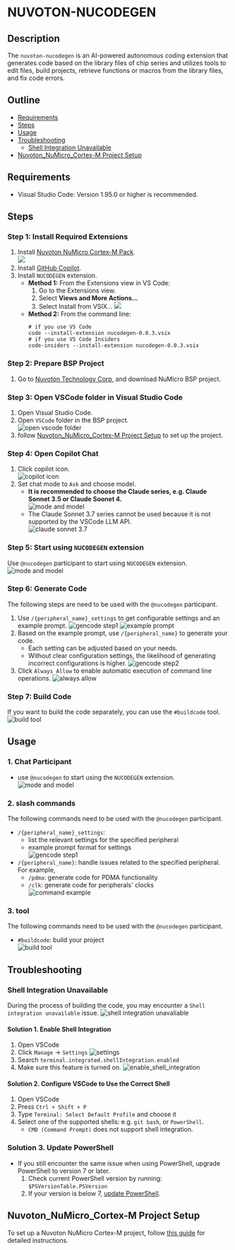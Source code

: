 # NUVOTON-NUCODEGEN
## Description
The `nuvoton-nucodegen` is an AI-powered autonomous coding extension that generates code based on the library files of chip series and utilizes tools to edit files, build projects, retrieve functions or macros from the library files, and fix code errors.

## Outline
- [Requirements](#requirements)  
- [Steps](#steps)
- [Usage](#usage)
- [Troubleshooting](#troubleshooting)
  - [Shell Integration Unavailable](#shell-integration-unavailable)
- [Nuvoton_NuMicro_Cortex-M Project Setup](#nuvoton_numicro_cortex-m-project-setup)

## Requirements
- Visual Studio Code: Version 1.95.0 or higher is recommended.

## Steps
### Step 1: Install Required Extensions
1. Install [Nuvoton NuMicro Cortex-M Pack](https://marketplace.visualstudio.com/items?itemName=Nuvoton.nuvoton-numicro-cortex-m-pack).  
![](https://raw.githubusercontent.com/OpenNuvoton/Nuvoton_Tools/master/img/ZephyrIDE/install_Nuvoton_Pack.png)
2. Install [GitHub Copilot](https://marketplace.visualstudio.com/items?itemName=GitHub.copilot).
3. Install `NUCODEGEN` extension.
    - **Method 1:** From the Extensions view in VS Code:
      1. Go to the Extensions view.
      2. Select **Views and More Actions...**
      3. Select Install from VSIX...  ![](../../img/NuCodeGen/install_vsix.png)
    - **Method 2:** From the command line:
        ```shell
        # if you use VS Code
        code --install-extension nucodegen-0.0.3.vsix
        # if you use VS Code Insiders
        code-insiders --install-extension nucodegen-0.0.3.vsix
        ```
### Step 2: Prepare BSP Project
1. Go to [Nuvoton Technology Corp](https://github.com/opennuvoton), and download NuMicro BSP project.

### Step 3: Open VSCode folder in Visual Studio Code
1. Open Visual Studio Code.
2. Open `VSCode` folder in the BSP project.  
![open vscode folder](../../img/NuCodeGen/open_vscodefolder.png)
3. follow [Nuvoton_NuMicro_Cortex-M Project Setup](#nuvoton_numicro_cortex-m-project-setup) to set up the project.

### Step 4: Open Copilot Chat
1. Click copilot icon.  
![copilot icon](../../img/NuCodeGen/copilot_icon.png)
2. Set chat mode to `Ask` and choose model.
    - **It is recommended to choose the Claude series, e.g. Claude Sonnet 3.5 or Claude Soonet 4.**  
  ![mode and model](../../img/NuCodeGen/mode_model.jpg)
    - The Claude Sonnet 3.7 series cannot be used because it is not supported by the VSCode LLM API.  
![claude sonnet 3.7](../../img/NuCodeGen/claude_3.7.jpg)

### Step 5: Start using `NUCODEGEN` extension
Use `@nucodegen` participant to start using `NUCODEGEN` extension.  
![mode and model](../../img/NuCodeGen/mode_model.jpg)

### Step 6: Generate Code
The following steps are need to be used with the `@nucodegen` participant.
1. Use `/{peripheral_name}_settings` to get configurable settings and an example prompt.
![gencode step1](../../img/NuCodeGen/gencode_step1.jpg)
![example prompt](../../img/NuCodeGen/example_prompt.jpg)
2. Based on the example prompt, use `/{peripheral_name}` to generate your code.
    - Each setting can be adjusted based on your needs.
    - Without clear configuration settings, the likelihood of generating incorrect configurations is higher.
![gencode step2](../../img/NuCodeGen/gencode_step2.jpg)
3. Click `Always Allow` to enable automatic execution of command line operations.
![always allow](../../img/NuCodeGen/always_allow.jpg)
### Step 7: Build Code
If you want to build the code separately, you can use the `#buildcode` tool.  
![build tool](../../img/NuCodeGen/build_tool.jpg)

## Usage
### 1. Chat Participant
- use `@nucodegen` to start using the `NUCODEGEN` extension.  
![mode and model](../../img/NuCodeGen/mode_model.jpg)
### 2. slash commands
The following commands need to be used with the `@nucodegen` participant.
- `/{peripheral_name}_settings`: 
    - list the relevant settings for the specified peripheral
    - example prompt format for settings  
![gencode step1](../../img/NuCodeGen/gencode_step1.jpg)
- `/{peripheral_name}`: handle issues related to the specified peripheral. For example,
    - `/pdma`: generate code for PDMA functionality
    - `/clk`: generate code for peripherals' clocks  
![command example](../../img/NuCodeGen/command_example.jpg)
### 3. tool
The following commands need to be used with the `@nucodegen` participant.
- `#buildcode`: build your project  
![build tool](../../img/NuCodeGen/build_tool.jpg)

## Troubleshooting
### Shell Integration Unavailable
During the process of building the code, you may encounter a `Shell integration unavailable` issue.
![shell integration unavaliable](../../img/NuCodeGen/shell_integration_unavaliable.jpg)
#### Solution 1. Enable Shell Integration
1. Open VSCode
2. Click `Manage` -> `Settings`
![settings](../../img/NuCodeGen/settings.jpg)
3. Search `terminal.integrated.shellIntegration.enabled`
4. Make sure this feature is turned on.
![enable_shell_integration](../../img/NuCodeGen/enable_shell_integration.jpg)

#### Solution 2. Configure VSCode to Use the Correct Shell
1. Open VSCode
2. Press `Ctrl + Shift + P`
3. Type `Terminal: Select Default Profile` and choose it
4. Select one of the supported shells: e.g. `git bash`, or `PowerShell`.
    - `CMD (Command Prompt)` does not support shell integration.

### Solution 3. Update PowerShell
- If you still encounter the same issue when using PowerShell, upgrade PowerShell to version 7 or later.
    1. Check current PowerShell version by running: `$PSVersionTable.PSVersion`
    2. If your version is below 7, [update PowerShell](https://learn.microsoft.com/en-us/powershell/scripting/whats-new/migrating-from-windows-powershell-51-to-powershell-7?view=powershell-7.4#installing-powershell-7).

## Nuvoton_NuMicro_Cortex-M Project Setup
To set up a Nuvoton NuMicro Cortex-M project, follow [this guide](https://github.com/OpenNuvoton/Nuvoton_Tools/blob/master/Documents/VSCode_Extensions/Nuvoton_NuMicro_Cortex-M-Pack.md) for detailed instructions.